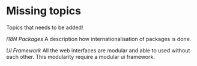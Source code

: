 Missing topics
==============

Topics that needs to be added!

*I18N Packages* A description how internationalisation of packages is done.

*UI Framework* All the web interfaces are modular and able to used without each other. This modularity require a modular ui framework.
